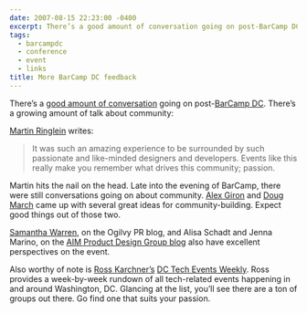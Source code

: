 ```yaml
---
date: 2007-08-15 22:23:00 -0400
excerpt: There’s a good amount of conversation going on post-BarCamp DC.
tags:
  - barcampdc
  - conference
  - event
  - links
title: More BarCamp DC feedback
---
```


There’s a [good amount of conversation](http://technorati.com/posts/tag/barcampdc) going on post-[BarCamp DC](http://barcampdc.org/). There’s a growing amount of talk about community:

[Martin Ringlein](http://blog.marylandmedia.com/2007/08/what-i-learned-at-barcampdc-2007/) writes:

> It was such an amazing experience to be surrounded by such passionate and like-minded designers and developers. Events like this really make you remember what drives this community; passion.

Martin hits the nail on the head. Late into the evening of BarCamp, there were still conversations going on about community. [Alex Giron](http://www.cssbeauty.com/) and [Doug March](http://www.doug-march.com/) came up with several great ideas for community-building. Expect good things out of those two.

[Samantha Warren](http://blog.ogilvypr.com/?p=233), on the Ogilvy PR blog, and Alisa Schadt and Jenna Marino, on the [AIM Product Design Group blog](http://design.aim.com/?p=318) also have excellent perspectives on the event.

Also worthy of note is [Ross Karchner’s](http://rossnotes.com/) [DC Tech Events Weekly](http://www.dctechevents.com/). Ross provides a week-by-week rundown of all tech-related events happening in and around Washington, DC. Glancing at the list, you’ll see there are a ton of groups out there. Go find one that suits your passion.